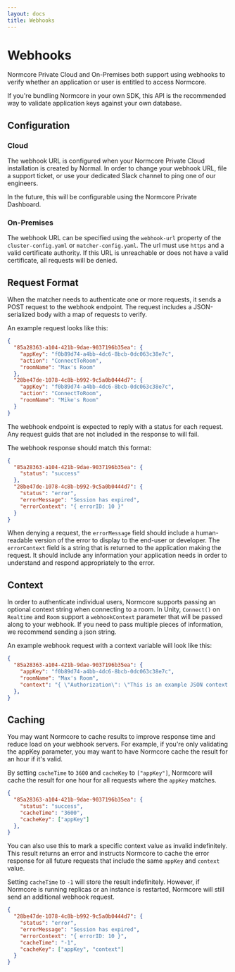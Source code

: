 ```yaml
---
layout: docs
title: Webhooks
---
```

# Webhooks
Normcore Private Cloud and On-Premises both support using webhooks to verify whether an application or user is entitled to access Normcore.

If you're bundling Normcore in your own SDK, this API is the recommended way to validate application keys against your own database.

## Configuration

### Cloud
The webhook URL is configured when your Normcore Private Cloud installation is created by Normal. In order to change your webhook URL, file a support ticket, or use your dedicated Slack channel to ping one of our engineers.

In the future, this will be configurable using the Normcore Private Dashboard.

### On-Premises
The webhook URL can be specified using the `webhook-url` property of the `cluster-config.yaml` or `matcher-config.yaml`. The url must use `https` and a valid certificate authority. If this URL is unreachable or does not have a valid certificate, all requests will be denied.

## Request Format
When the matcher needs to authenticate one or more requests, it sends a POST request to the webhook endpoint. The request includes a JSON-serialized body with a map of requests to verify.

An example request looks like this:
```json
{
  "85a28363-a104-421b-9dae-9037196b35ea": {
    "appKey": "f0b89d74-a4bb-4dc6-8bcb-0dc063c38e7c",
    "action": "ConnectToRoom",
    "roomName": "Max's Room"
  },
  "28be47de-1078-4c8b-b992-9c5a0b0444d7": {
    "appKey": "f0b89d74-a4bb-4dc6-8bcb-0dc063c38e7c",
    "action": "ConnectToRoom",
    "roomName": "Mike's Room"
  }
}
```

The webhook endpoint is expected to reply with a status for each request. Any request guids that are not included in the response to will fail.

The webhook response should match this format:
```json
{
  "85a28363-a104-421b-9dae-9037196b35ea": {
    "status": "success"
  },
  "28be47de-1078-4c8b-b992-9c5a0b0444d7": {
    "status": "error",
    "errorMessage": "Session has expired",
    "errorContext": "{ errorID: 10 }"
  }
}
```

When denying a request, the `errorMessage` field should include a human-readable version of the error to display to the end-user or developer. The `errorContext` field is a string that is returned to the application making the request. It should include any information your application needs in order to understand and respond appropriately to the error.

## Context
In order to authenticate individual users, Normcore supports passing an optional context string when connecting to a room. In Unity, `Connect()` on `Realtime` and `Room` support a `webhookContext` parameter that will be passed along to your webhook. If you need to pass multiple pieces of information, we recommend sending a json string.

An example webhook request with a context variable will look like this:

```json
{
  "85a28363-a104-421b-9dae-9037196b35ea": {
    "appKey": "f0b89d74-a4bb-4dc6-8bcb-0dc063c38e7c",
    "roomName": "Max's Room",
    "context": "{ \"Authorization\": \"This is an example JSON context string\" }"
  },
}
```

## Caching
You may want Normcore to cache results to improve response time and reduce load on your webhook servers. For example, if you're only validating the appKey parameter, you may want to have Normcore cache the result for an hour if it's valid.

By setting `cacheTime` to `3600` and `cacheKey` to `["appKey"]`, Normcore will cache the result for one hour for all requests where the `appKey` matches.

```json
{
  "85a28363-a104-421b-9dae-9037196b35ea": {
    "status": "success",
    "cacheTime": "3600",
    "cacheKey": ["appKey"]
  },
}
```

You can also use this to mark a specific context value as invalid indefinitely. This result returns an error and instructs Normcore to cache the error response for all future requests that include the same `appKey` and `context` value.

Setting `cacheTime` to `-1` will store the result indefinitely. However, if Normcore is running replicas or an instance is restarted, Normcore will still send an additional webhook request.

```json
{
  "28be47de-1078-4c8b-b992-9c5a0b0444d7": {
    "status": "error",
    "errorMessage": "Session has expired",
    "errorContext": "{ errorID: 10 }",
    "cacheTime": "-1",
    "cacheKey": ["appKey", "context"]
  }
}
```

